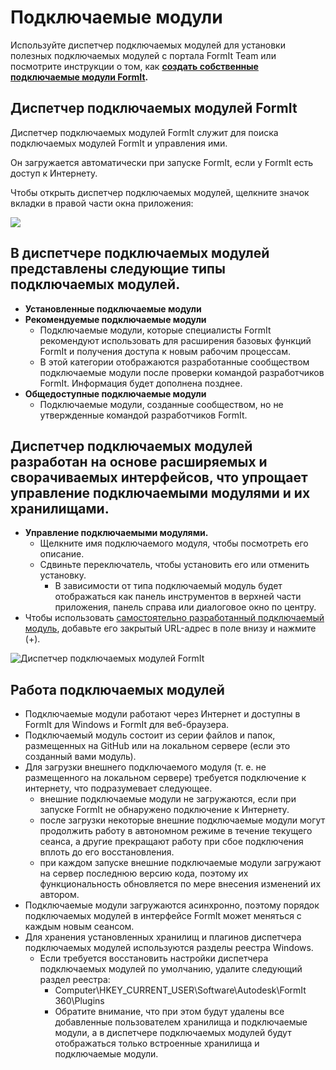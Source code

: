 # Подключаемые модули

Используйте диспетчер подключаемых модулей для установки полезных подключаемых модулей с портала FormIt Team или посмотрите инструкции о том, как [**создать собственные подключаемые модули FormIt**](https://formit3d.github.io/FormItExamplePlugins/docs/HowToBuild.html)**.**

## Диспетчер подключаемых модулей FormIt

Диспетчер подключаемых модулей FormIt служит для поиска подключаемых модулей FormIt и управления ими.

Он загружается автоматически при запуске FormIt, если у FormIt есть доступ к Интернету.

Чтобы открыть диспетчер подключаемых модулей, щелкните значок вкладки в правой части окна приложения:

![](https://formit3d.github.io/FormItExamplePlugins/docs/images/PluginManagerTab.PNG)

## В диспетчере подключаемых модулей представлены следующие типы подключаемых модулей.

* **Установленные подключаемые модули**
* **Рекомендуемые подключаемые модули**
   * Подключаемые модули, которые специалисты FormIt рекомендуют использовать для расширения базовых функций FormIt и получения доступа к новым рабочим процессам.
   * В этой категории отображаются разработанные сообществом подключаемые модули после проверки командой разработчиков FormIt. Информация будет дополнена позднее.
* **Общедоступные подключаемые модули**
   * Подключаемые модули, созданные сообществом, но не утвержденные командой разработчиков FormIt.

## Диспетчер подключаемых модулей разработан на основе расширяемых и сворачиваемых интерфейсов, что упрощает управление подключаемыми модулями и их хранилищами.

* **Управление подключаемыми модулями.**
   * Щелкните имя подключаемого модуля, чтобы посмотреть его описание.
   * Сдвиньте переключатель, чтобы установить его или отменить установку.
      * В зависимости от типа подключаемый модуль будет отображаться как панель инструментов в верхней части приложения, панель справа или диалоговое окно по центру.
* Чтобы использовать [самостоятельно разработанный подключаемый модуль](https://formit3d.github.io/FormItExamplePlugins/docs/HowToBuild.html), добавьте его закрытый URL-адрес в поле внизу и нажмите (+).

![Диспетчер подключаемых модулей FormIt](https://formit3d.github.io/FormItExamplePlugins/docs/images/addNew.png)

## Работа подключаемых модулей

* Подключаемые модули работают через Интернет и доступны в FormIt для Windows и FormIt для веб-браузера.
* Подключаемый модуль состоит из серии файлов и папок, размещенных на GitHub или на локальном сервере (если это созданный вами модуль).
* Для загрузки внешнего подключаемого модуля (т. е. не размещенного на локальном сервере) требуется подключение к интернету, что подразумевает следующее.
   * внешние подключаемые модули не загружаются, если при запуске FormIt не обнаружено подключение к Интернету.
   * после загрузки некоторые внешние подключаемые модули могут продолжить работу в автономном режиме в течение текущего сеанса, а другие прекращают работу при сбое подключения вплоть до его восстановления.
   * при каждом запуске внешние подключаемые модули загружают на сервер последнюю версию кода, поэтому их функциональность обновляется по мере внесения изменений их автором.
* Подключаемые модули загружаются асинхронно, поэтому порядок подключаемых модулей в интерфейсе FormIt может меняться с каждым новым сеансом.
* Для хранения установленных хранилищ и плагинов диспетчера подключаемых модулей используются разделы реестра Windows.
   * Если требуется восстановить настройки диспетчера подключаемых модулей по умолчанию, удалите следующий раздел реестра:
      * Computer\HKEY\_CURRENT\_USER\Software\Autodesk\FormIt 360\Plugins
      * Обратите внимание, что при этом будут удалены все добавленные пользователем хранилища и подключаемые модули, а в диспетчере подключаемых модулей будут отображаться только встроенные хранилища и подключаемые модули.
